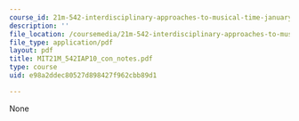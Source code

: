 ```yaml
---
course_id: 21m-542-interdisciplinary-approaches-to-musical-time-january-iap-2010
description: ''
file_location: /coursemedia/21m-542-interdisciplinary-approaches-to-musical-time-january-iap-2010/e98a2ddec80527d898427f962cbb89d1_MIT21M_542IAP10_con_notes.pdf
file_type: application/pdf
layout: pdf
title: MIT21M_542IAP10_con_notes.pdf
type: course
uid: e98a2ddec80527d898427f962cbb89d1

---
```

None